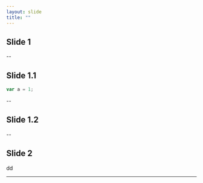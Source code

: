 ```yaml
---
layout: slide 
title: ""
---
```



## Slide 1

--

## Slide 1.1

```JavaScript
var a = 1;
```

--

## Slide 1.2


--




## Slide 2

dd


---

